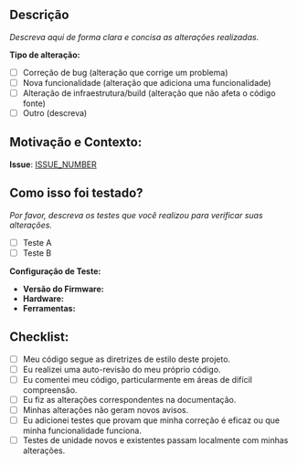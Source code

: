 ## Descrição

*Descreva aqui de forma clara e concisa as alterações realizadas.*

**Tipo de alteração:**
- [ ] Correção de bug (alteração que corrige um problema)
- [ ] Nova funcionalidade (alteração que adiciona uma funcionalidade)
- [ ] Alteração de infraestrutura/build (alteração que não afeta o código fonte)
- [ ] Outro (descreva)

## Motivação e Contexto: 

**Issue**: [ISSUE_NUMBER](https://github.com/chaosversion/chaosfinance/issues/ISSUE_NUMBER)


## Como isso foi testado?

*Por favor, descreva os testes que você realizou para verificar suas alterações.*

- [ ] Teste A
- [ ] Teste B

**Configuração de Teste:**
* **Versão do Firmware:**
* **Hardware:**
* **Ferramentas:**

## Checklist:

- [ ] Meu código segue as diretrizes de estilo deste projeto.
- [ ] Eu realizei uma auto-revisão do meu próprio código.
- [ ] Eu comentei meu código, particularmente em áreas de difícil compreensão.
- [ ] Eu fiz as alterações correspondentes na documentação.
- [ ] Minhas alterações não geram novos avisos.
- [ ] Eu adicionei testes que provam que minha correção é eficaz ou que minha funcionalidade funciona.
- [ ] Testes de unidade novos e existentes passam localmente com minhas alterações.